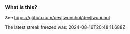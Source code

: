 
### What is this?

See https://github.com/devjiwonchoi/devjiwonchoi

The latest streak freezed was: 2024-08-16T20:48:11.688Z
